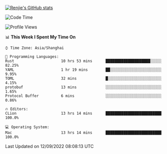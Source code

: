 [![Renjie's GitHub stats](https://github-readme-stats.vercel.app/api?username=liurenjie1024&show_icons=true&theme=chartreuse-dark)](https://github.com/anuraghazra/github-readme-stats)

<!--START_SECTION:waka-->
![Code Time](http://img.shields.io/badge/Code%20Time-150%20hrs%2011%20mins-blue)

![Profile Views](http://img.shields.io/badge/Profile%20Views-5-blue)

📊 **This Week I Spent My Time On** 

```text
⌚︎ Time Zone: Asia/Shanghai

💬 Programming Languages: 
Rust                     10 hrs 53 mins      ████████████████████░░░░░   82.25% 
YAML                     1 hr 19 mins        ██░░░░░░░░░░░░░░░░░░░░░░░   9.95% 
TOML                     32 mins             █░░░░░░░░░░░░░░░░░░░░░░░░   4.15% 
protobuf                 13 mins             ░░░░░░░░░░░░░░░░░░░░░░░░░   1.65% 
Protocol Buffer          6 mins              ░░░░░░░░░░░░░░░░░░░░░░░░░   0.86%

🔥 Editors: 
CLion                    13 hrs 14 mins      █████████████████████████   100.0%

💻 Operating System: 
Mac                      13 hrs 14 mins      █████████████████████████   100.0%

```


 Last Updated on 12/09/2022 08:08:13 UTC
<!--END_SECTION:waka-->


